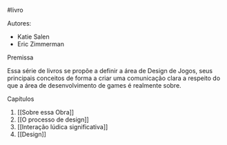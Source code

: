 #livro 

Autores:
- Katie Salen
- Eric Zimmerman

Premissa

Essa série de livros se propõe a definir a área de Design de Jogos, seus principais conceitos de forma a criar uma comunicação clara a respeito do que a área de desenvolvimento de games é realmente sobre.

Capítulos

1. [[Sobre essa Obra]]
2. [[O processo de design]]
3. [[Interação lúdica significativa]]
4. [[Design]]